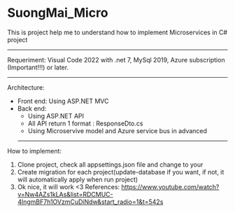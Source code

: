 # SuongMai_Micro

This is project help me to understand how to implement Microservices in C# project
********************
Requeriment: Visual Code 2022 with .net 7, MySql 2019, Azure subscription (Important!!!) or later.
********************
Architecture: 
- Front end: Using ASP.NET MVC
- Back end:
  + Using ASP.NET API
  + All API return 1 format : ResponseDto.cs
  + Using Microservive model and Azure service bus in advanced
  ********************
How to implement:
  1. Clone project, check all appsettings.json file and change to your
  2. Create migration for each project(update-database if you want, if not, it will automatically apply when run project)
  3. Ok nice, it will work <3
References: https://www.youtube.com/watch?v=Nw4AZs1kLAs&list=RDCMUC-4lngmBF7h1OVzmCuDiNdw&start_radio=1&t=542s
